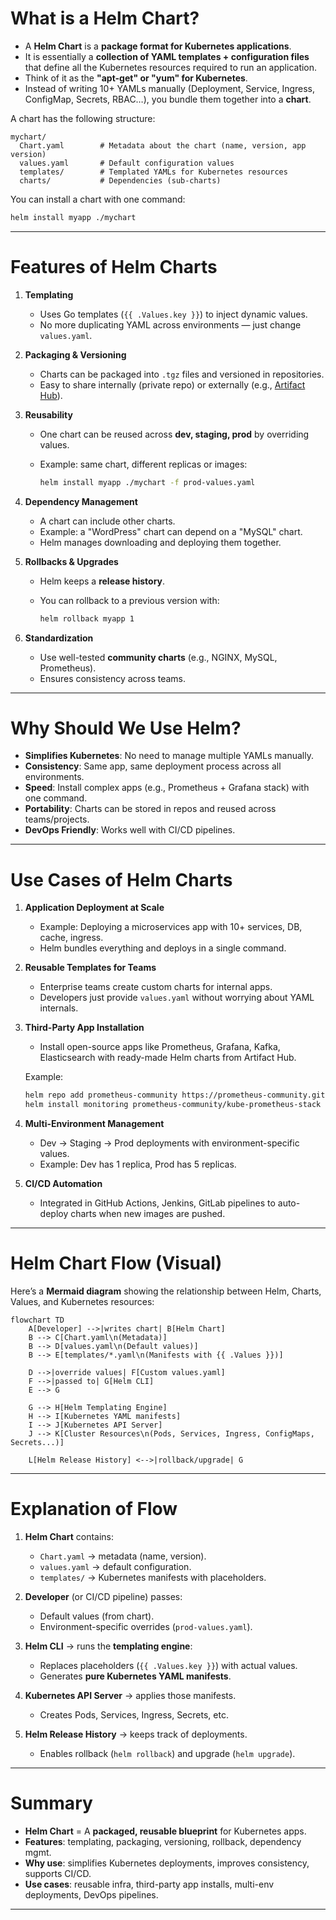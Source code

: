 #  What is a Helm Chart?

* A **Helm Chart** is a **package format for Kubernetes applications**.
* It is essentially a **collection of YAML templates + configuration files** that define all the Kubernetes resources required to run an application.
* Think of it as the **"apt-get" or "yum" for Kubernetes**.
* Instead of writing 10+ YAMLs manually (Deployment, Service, Ingress, ConfigMap, Secrets, RBAC…), you bundle them together into a **chart**.

A chart has the following structure:

```
mychart/
  Chart.yaml        # Metadata about the chart (name, version, app version)
  values.yaml       # Default configuration values
  templates/        # Templated YAMLs for Kubernetes resources
  charts/           # Dependencies (sub-charts)
```

You can install a chart with one command:

```bash
helm install myapp ./mychart
```

---

#  Features of Helm Charts

1. **Templating**

   * Uses Go templates (`{{ .Values.key }}`) to inject dynamic values.
   * No more duplicating YAML across environments — just change `values.yaml`.

2. **Packaging & Versioning**

   * Charts can be packaged into `.tgz` files and versioned in repositories.
   * Easy to share internally (private repo) or externally (e.g., [Artifact Hub](https://artifacthub.io)).

3. **Reusability**

   * One chart can be reused across **dev, staging, prod** by overriding values.
   * Example: same chart, different replicas or images:

     ```bash
     helm install myapp ./mychart -f prod-values.yaml
     ```

4. **Dependency Management**

   * A chart can include other charts.
   * Example: a "WordPress" chart can depend on a "MySQL" chart.
   * Helm manages downloading and deploying them together.

5. **Rollbacks & Upgrades**

   * Helm keeps a **release history**.
   * You can rollback to a previous version with:

     ```bash
     helm rollback myapp 1
     ```

6. **Standardization**

   * Use well-tested **community charts** (e.g., NGINX, MySQL, Prometheus).
   * Ensures consistency across teams.

---

#  Why Should We Use Helm?

* **Simplifies Kubernetes**: No need to manage multiple YAMLs manually.
* **Consistency**: Same app, same deployment process across all environments.
* **Speed**: Install complex apps (e.g., Prometheus + Grafana stack) with one command.
* **Portability**: Charts can be stored in repos and reused across teams/projects.
* **DevOps Friendly**: Works well with CI/CD pipelines.

---

#  Use Cases of Helm Charts

1. **Application Deployment at Scale**

   * Example: Deploying a microservices app with 10+ services, DB, cache, ingress.
   * Helm bundles everything and deploys in a single command.

2. **Reusable Templates for Teams**

   * Enterprise teams create custom charts for internal apps.
   * Developers just provide `values.yaml` without worrying about YAML internals.

3. **Third-Party App Installation**

   * Install open-source apps like Prometheus, Grafana, Kafka, Elasticsearch with ready-made Helm charts from Artifact Hub.

   Example:

   ```bash
   helm repo add prometheus-community https://prometheus-community.github.io/helm-charts
   helm install monitoring prometheus-community/kube-prometheus-stack
   ```

4. **Multi-Environment Management**

   * Dev → Staging → Prod deployments with environment-specific values.
   * Example: Dev has 1 replica, Prod has 5 replicas.

5. **CI/CD Automation**

   * Integrated in GitHub Actions, Jenkins, GitLab pipelines to auto-deploy charts when new images are pushed.

---





#  Helm Chart Flow (Visual)

Here’s a **Mermaid diagram** showing the relationship between Helm, Charts, Values, and Kubernetes resources:

```mermaid
flowchart TD
    A[Developer] -->|writes chart| B[Helm Chart]
    B --> C[Chart.yaml\n(Metadata)]
    B --> D[values.yaml\n(Default values)]
    B --> E[templates/*.yaml\n(Manifests with {{ .Values }})]
    
    D -->|override values| F[Custom values.yaml]
    F -->|passed to| G[Helm CLI]
    E --> G
    
    G --> H[Helm Templating Engine]
    H --> I[Kubernetes YAML manifests]
    I --> J[Kubernetes API Server]
    J --> K[Cluster Resources\n(Pods, Services, Ingress, ConfigMaps, Secrets...)]
    
    L[Helm Release History] <-->|rollback/upgrade| G
```

---

#  Explanation of Flow

1. **Helm Chart** contains:

   * `Chart.yaml` → metadata (name, version).
   * `values.yaml` → default configuration.
   * `templates/` → Kubernetes manifests with placeholders.

2. **Developer** (or CI/CD pipeline) passes:

   * Default values (from chart).
   * Environment-specific overrides (`prod-values.yaml`).

3. **Helm CLI** → runs the **templating engine**:

   * Replaces placeholders (`{{ .Values.key }}`) with actual values.
   * Generates **pure Kubernetes YAML manifests**.

4. **Kubernetes API Server** → applies those manifests.

   * Creates Pods, Services, Ingress, Secrets, etc.

5. **Helm Release History** → keeps track of deployments.

   * Enables rollback (`helm rollback`) and upgrade (`helm upgrade`).

---

#  Summary

* **Helm Chart** = A **packaged, reusable blueprint** for Kubernetes apps.
* **Features**: templating, packaging, versioning, rollback, dependency mgmt.
* **Why use**: simplifies Kubernetes deployments, improves consistency, supports CI/CD.
* **Use cases**: reusable infra, third-party app installs, multi-env deployments, DevOps pipelines.

---